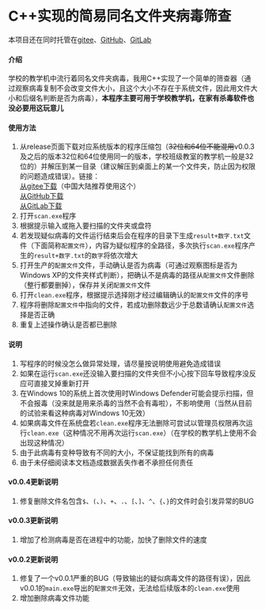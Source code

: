 # C++实现的简易同名文件夹病毒筛查
本项目还在同时托管在[gitee](https://gitee.com/Geniucker/easy-scanner-of-the-same-name-folder-virus)、[GitHub](https://github.com/Geniucker/easy-scanner-of-the-same-name-folder-virus)、[GitLab](https://gitlab.com/Geniucker/easy-scanner-of-the-same-name-folder-virus)
#### 介绍
学校的教学机中流行着同名文件夹病毒，我用C++实现了一个简单的筛查器（通过观察病毒复制不会改变文件大小，且这个大小不存在于系统文件，因此用文件大小和后缀名判断是否为病毒），**本程序主要可用于学校教学机，在家有杀毒软件也没必要用这玩意儿**



#### 使用方法
1. 从release页面下载对应系统版本的程序压缩包（~~32位和64位不能混用~~v0.0.3及之后的版本32位和64位使用同一的版本，学校班级教室的教学机一般是32位的）并解压到某一目录（建议解压到桌面上的某一个文件夹，防止因为权限的问题造成错误）。链接：  
[从gitee下载](https://gitee.com/Geniucker/easy-scanner-of-the-same-name-folder-virus/releases)（中国大陆推荐使用这个）  
[从GitHub下载](https://github.com/Geniucker/easy-scanner-of-the-same-name-folder-virus/releases)  
[从GitLab下载](https://gitlab.com/Geniucker/easy-scanner-of-the-same-name-folder-virus/-/releases)
2. 打开`scan.exe`程序
3. 根据提示输入或拖入要扫描的文件夹或盘符
4. 若发现疑似病毒的文件运行结束后会在程序的目录下生成`result+数字.txt`文件（下面简称`配置文件`），内容为疑似程序的全路径，多次执行`scan.exe`程序产生的`result+数字.txt`的`数字`将依次增大
5. 打开生产的`配置文件`文件，手动确认是否为病毒（可通过观察图标是否为Windows XP的文件夹样式判断），把确认不是病毒的路径从`配置文件`文件删除（整行都要删掉），保存并关闭`配置文件`文件
6. 打开`clean.exe`程序，根据提示选择刚才经过编辑确认的`配置文件`文件的序号
7. 程序将删除`配置文件`中指向的文件，若成功删除数远少于总数请确认`配置文件`选择是否正确
8. 重复上述操作确认是否都已删除

#### 说明
1. 写程序的时候没怎么做异常处理，请尽量按说明使用避免造成错误
2. 如果在运行`scan.exe`还没输入要扫描的文件夹但不小心按下回车导致程序没反应可直接叉掉重新打开
3. 在Windows 10的系统上首次使用时Windows Defender可能会提示扫描，但不会报毒（没来就是用来杀毒的当然不会有毒啦），不影响使用（当然从目前的试验来看这种病毒对Windows 10无效）
4. 如果病毒文件在系统盘若`clean.exe`程序无法删除可尝试以管理员权限再次运行`clean.exe`（这种情况不用再次运行`scan.exe`）（在学校的教学机上使用不会出现这种情况）
5. 由于此病毒有变种导致有不同的大小，不保证能找到所有的病毒
6. 由于未仔细阅读本文档造成数据丢失作者不承担任何责任

#### v0.0.4更新说明
1. 修复删除文件名包含`$`、`(`、`)`、`+`、`.`、`[`、`]`、`^`、`{`、`}`的文件时会引发异常的BUG
#### v0.0.3更新说明
1. 增加了检测病毒是否在进程中的功能，加快了删除文件的速度
#### v0.0.2更新说明
1. 修复了一个v0.0.1严重的BUG（导致输出的疑似病毒文件的路径有误），因此v0.0.1的`main.exe`导出的`配置文件`无效，无法给后续版本的`clean.exe`使用
2. 增加删除病毒文件功能